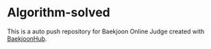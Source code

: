 # Algorithm-solved
This is a auto push repository for Baekjoon Online Judge created with [BaekjoonHub](https://github.com/BaekjoonHub/BaekjoonHub).
